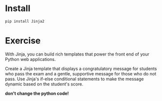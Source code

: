 # Install

````sh
pip install Jinja2
````

# Exercise
 With Jinja, you can build rich templates that power the front end of your Python web applications.

Create a Jinja template that displays a congratulatory message for students who pass the exam and a gentle, supportive message for those who do not pass.
Use Jinja's if-else conditional statements to make the message dynamic based on the student's score.

<b>don't change the python code!</b>